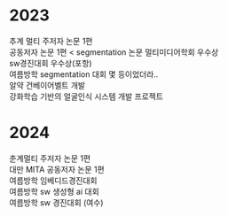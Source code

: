# 2023

추계 멀티 주저자 논문 1편  
공동저자 논문 1편 < segmentation 논문 멀티미디어학회 우수상  
sw경진대회 우수상(포항)  
여름방학 segmentation 대회 몇 등이었더라..  
알약 건베이어벨트 개발  
강화학습 기반의 얼굴인식 시스템 개발 프로젝트  

# 2024

춘계멀티 주저자 논문 1편  
대만 MITA 공동저자 논문 1편  
여름방학 임베디드경진대회  
여름방학 sw 생성형 ai 대회  
여름방학 sw 경진대회 (여수)
